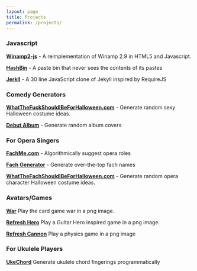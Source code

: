 ```yaml
---
layout: page
title: Projects
permalink: /projects/
---
```



### Javascript

<div class='headshot'><script async src='https://jordaneldredge.com/winamp2-js.js'></script></div>

**[Winamp2-js](winamp2-js/)** -  A reimplementation of Winamp 2.9 in HTML5 and Javascript.

**[HashBin](http://hashb.in)** - A paste bin that never sees the contents of its pastes

**[Jerkll](https://github.com/captbaritone/jerkll)** - A 30 line JavaScript clone of Jekyll inspired by RequireJS

### Comedy Generators

**[WhatTheFuckShouldIBeForHalloween.com](http://WhatTheFuckShouldIBeForHalloween.com)** - Generate random sexy Halloween costume ideas.

**[Debut Album](album-cover-generator/)** - Generate random album covers

### For Opera Singers

**[FachMe.com](http://fachme.com)** - Algorithmically suggest opera roles

**[Fach Generator](fach-generator/)** - Generate over-the-top fach names

**[WhatTheFachShouldIBeForHalloween.com](http://WhatTheFachShouldIBeForHalloween.com)** - Generate random opera character Halloween costume ideas.

### Avatars/Games

**[War](war/)** Play the card game war in a png image.

**[Refresh Hero](refresh-hero/)** Play a Guitar Hero inspired game in a png image.

**[Refresh Cannon](refresh-cannon/)** Play a physics game in a png image

### For Ukulele Players

**[UkeChord](ukulele-chords/)** Generate ukulele chord fingerings programmatically

